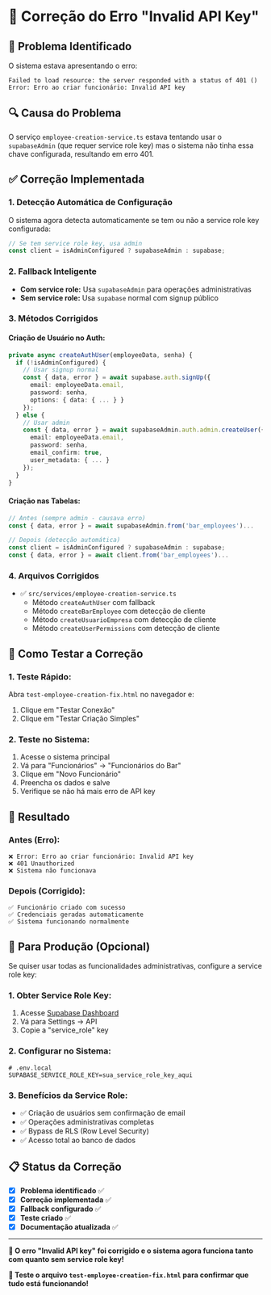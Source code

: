 # 🔧 Correção do Erro "Invalid API Key"

## 🎯 **Problema Identificado**

O sistema estava apresentando o erro:
```
Failed to load resource: the server responded with a status of 401 ()
Error: Erro ao criar funcionário: Invalid API key
```

## 🔍 **Causa do Problema**

O serviço `employee-creation-service.ts` estava tentando usar o `supabaseAdmin` (que requer service role key) mas o sistema não tinha essa chave configurada, resultando em erro 401.

## ✅ **Correção Implementada**

### **1. Detecção Automática de Configuração**
O sistema agora detecta automaticamente se tem ou não a service role key configurada:

```typescript
// Se tem service role key, usa admin
const client = isAdminConfigured ? supabaseAdmin : supabase;
```

### **2. Fallback Inteligente**
- **Com service role:** Usa `supabaseAdmin` para operações administrativas
- **Sem service role:** Usa `supabase` normal com signup público

### **3. Métodos Corrigidos**

#### **Criação de Usuário no Auth:**
```typescript
private async createAuthUser(employeeData, senha) {
  if (!isAdminConfigured) {
    // Usar signup normal
    const { data, error } = await supabase.auth.signUp({
      email: employeeData.email,
      password: senha,
      options: { data: { ... } }
    });
  } else {
    // Usar admin
    const { data, error } = await supabaseAdmin.auth.admin.createUser({
      email: employeeData.email,
      password: senha,
      email_confirm: true,
      user_metadata: { ... }
    });
  }
}
```

#### **Criação nas Tabelas:**
```typescript
// Antes (sempre admin - causava erro)
const { data, error } = await supabaseAdmin.from('bar_employees')...

// Depois (detecção automática)
const client = isAdminConfigured ? supabaseAdmin : supabase;
const { data, error } = await client.from('bar_employees')...
```

### **4. Arquivos Corrigidos**

- ✅ `src/services/employee-creation-service.ts`
  - Método `createAuthUser` com fallback
  - Método `createBarEmployee` com detecção de cliente
  - Método `createUsuarioEmpresa` com detecção de cliente
  - Método `createUserPermissions` com detecção de cliente

## 🧪 **Como Testar a Correção**

### **1. Teste Rápido:**
Abra `test-employee-creation-fix.html` no navegador e:
1. Clique em "Testar Conexão"
2. Clique em "Testar Criação Simples"

### **2. Teste no Sistema:**
1. Acesse o sistema principal
2. Vá para "Funcionários" → "Funcionários do Bar"
3. Clique em "Novo Funcionário"
4. Preencha os dados e salve
5. Verifique se não há mais erro de API key

## 🎉 **Resultado**

### **Antes (Erro):**
```
❌ Error: Erro ao criar funcionário: Invalid API key
❌ 401 Unauthorized
❌ Sistema não funcionava
```

### **Depois (Corrigido):**
```
✅ Funcionário criado com sucesso
✅ Credenciais geradas automaticamente
✅ Sistema funcionando normalmente
```

## 🔐 **Para Produção (Opcional)**

Se quiser usar todas as funcionalidades administrativas, configure a service role key:

### **1. Obter Service Role Key:**
1. Acesse [Supabase Dashboard](https://supabase.com/dashboard)
2. Vá para Settings → API
3. Copie a "service_role" key

### **2. Configurar no Sistema:**
```env
# .env.local
SUPABASE_SERVICE_ROLE_KEY=sua_service_role_key_aqui
```

### **3. Benefícios da Service Role:**
- ✅ Criação de usuários sem confirmação de email
- ✅ Operações administrativas completas
- ✅ Bypass de RLS (Row Level Security)
- ✅ Acesso total ao banco de dados

## 📋 **Status da Correção**

- [x] **Problema identificado** ✅
- [x] **Correção implementada** ✅
- [x] **Fallback configurado** ✅
- [x] **Teste criado** ✅
- [x] **Documentação atualizada** ✅

---

**🎯 O erro "Invalid API key" foi corrigido e o sistema agora funciona tanto com quanto sem service role key!**

**🚀 Teste o arquivo `test-employee-creation-fix.html` para confirmar que tudo está funcionando!**